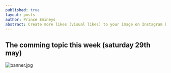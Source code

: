 ```yaml
---
published: true
layout: posts
author: Prince Emineys
abstract: Create more likes (visual likes) to your image on Instagram by using Gramblr
---
```

## The comming topic this week (saturday 29th may)

![banner.jpg]({{site.baseurl}}/_posts/banner.jpg)

